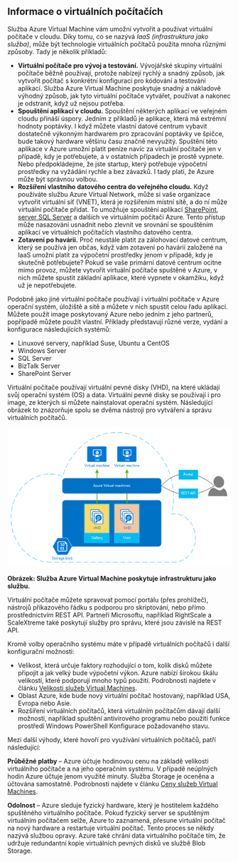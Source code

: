 <a name="tellmevm"></a>
## Informace o virtuálních počítačích

Služba Azure Virtual Machine vám umožní vytvořit a používat virtuální počítače v cloudu. Díky tomu, co se nazývá *IaaS (infrastruktura jako služba)*, může být technologie virtuálních počítačů použita mnoha různými způsoby. Tady je několik příkladů:

- **Virtuální počítače pro vývoj a testování.** Vývojářské skupiny virtuální počítače běžně používají, protože nabízejí rychlý a snadný způsob, jak vytvořit počítač s konkrétní konfigurací pro kódování a testování aplikací. Služba Azure Virtual Machine poskytuje snadný a nákladově výhodný způsob, jak tyto virtuální počítače vytvářet, používat a nakonec je odstranit, když už nejsou potřeba.
- **Spouštění aplikací v cloudu.** Spouštění některých aplikací ve veřejném cloudu přináší úspory. Jedním z příkladů je aplikace, která má extrémní hodnoty poptávky. I když můžete vlastní datové centrum vybavit dostatečně výkonným hardwarem pro zpracování poptávky ve špičce, bude takový hardware většinu času značně nevyužitý. Spuštění této aplikace v Azure umožní platit peníze navíc za virtuální počítače jen v případě, kdy je potřebujete, a v ostatních případech je prostě vypnete. Nebo předpokládejme, že jste startup, který potřebuje výpočetní prostředky na vyžádání rychle a bez závazků. I tady platí, že Azure může být správnou volbou.
- **Rozšíření vlastního datového centra do veřejného cloudu.** Když používáte službu Azure Virtual Network, může si vaše organizace vytvořit virtuální síť (VNET), která je rozšířením místní sítě, a do ní může virtuální počítače přidat. To umožňuje spouštění aplikací [SharePoint](../articles/virtual-machines/virtual-machines-windows-sharepoint-farm.md), [server SQL Server](../articles/virtual-machines/virtual-machines-windows-sql-server-iaas-overview.md) a dalších ve virtuálním počítači Azure. Tento přístup může nasazování usnadnit nebo zlevnit ve srovnání se spouštěním aplikací ve virtuálních počítačích vlastního datového centra.   
- **Zotavení po havárii.** Proč neustále platit za zálohovací datové centrum, který se používá jen občas, když vám zotavení po havárii založené na IaaS umožní platit za výpočetní prostředky jenom v případě, kdy je skutečně potřebujete?  Pokud se vaše primární datové centrum ocitne mimo provoz, můžete vytvořit virtuální počítače spuštěné v Azure, v nich můžete spustit základní aplikace, které vypnete v okamžiku, když už je nepotřebujete.

Podobně jako jiné virtuální počítače používají i virtuální počítače v Azure operační systém, úložiště a sítě a můžete v nich spustit celou řadu aplikací. Můžete použít image poskytovaný Azure nebo jedním z jeho partnerů, popřípadě můžete použít vlastní. Příklady představují různé verze, vydání a konfigurace následujících systémů:
 
- Linuxové servery, například Suse, Ubuntu a CentOS
- Windows Server 
- SQL Server
- BizTalk Server 
- SharePoint Server

Virtuální počítače používají virtuální pevné disky (VHD), na které ukládají svůj operační systém (OS) a data. Virtuální pevné disky se používají i pro image, ze kterých si můžete nainstalovat operační systém. Následující obrázek to znázorňuje spolu se dvěma nástroji pro vytváření a správu virtuálních počítačů.

<a name="fig_createvms"></a>
![vm_diagram](./media/virtual-machines-choose-me-content/diagram.png)

**Obrázek: Služba Azure Virtual Machine poskytuje infrastrukturu jako službu.**

Virtuální počítače můžete spravovat pomocí portálu (přes prohlížeč), nástrojů příkazového řádku s podporou pro skriptování, nebo přímo prostřednictvím REST API. Partneři Microsoftu, například RightScale a ScaleXtreme také poskytují služby pro správu, které jsou závislé na REST API. 

Kromě volby operačního systému máte v případě virtuálních počítačů i další konfigurační možnosti:

- Velikost, která určuje faktory rozhodující o tom, kolik disků můžete připojit a jak velký bude výpočetní výkon. Azure nabízí širokou škálu velikostí, které podporují mnoho typů použití. Podrobnosti najdete v článku [Velikosti služeb Virtual Machines](../articles/virtual-machines/virtual-machines-linux-sizes.md).  
- Oblast Azure, kde bude nový virtuální počítač hostovaný, například USA, Evropa nebo Asie. 
- Rozšíření virtuálních počítačů, která virtuálním počítačům dávají další možnosti, například spuštění antivirového programu nebo použití funkce prostředí Windows PowerShell Konfigurace požadovaného stavu.

Mezi další výhody, které hovoří pro využívání virtuálních počítačů, patří následující:

**Průběžné platby** – Azure účtuje hodinovou cenu na základě velikosti virtuálního počítače a na jeho operačním systému. V případě neúplných hodin Azure účtuje jenom využité minuty. Služba Storage je oceněna a účtována samostatně. Podrobnosti najdete v článku [Ceny služeb Virtual Machines](https://azure.microsoft.com/pricing/details/virtual-machines/).

**Odolnost** – Azure sleduje fyzický hardware, který je hostitelem každého spuštěného virtuálního počítače. Pokud fyzický server se spuštěným virtuálním počítačem selže, Azure to zaznamená, přesune virtuální počítač na nový hardware a restartuje virtuální počítač. Tento proces se někdy nazývá službou opravy. Azure také chrání data virtuálního počítače tím, že udržuje redundantní kopie virtuálních pevných disků ve službě Blob Storage. 






<!--HONumber=Jun16_HO2-->


